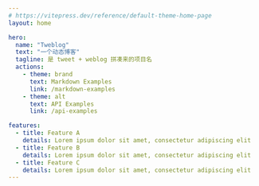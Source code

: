 ```yaml
---
# https://vitepress.dev/reference/default-theme-home-page
layout: home

hero:
  name: "Tweblog"
  text: "一个动态博客"
  tagline: 是 tweet + weblog 拼凑来的项目名
  actions:
    - theme: brand
      text: Markdown Examples
      link: /markdown-examples
    - theme: alt
      text: API Examples
      link: /api-examples

features:
  - title: Feature A
    details: Lorem ipsum dolor sit amet, consectetur adipiscing elit
  - title: Feature B
    details: Lorem ipsum dolor sit amet, consectetur adipiscing elit
  - title: Feature C
    details: Lorem ipsum dolor sit amet, consectetur adipiscing elit
---
```


